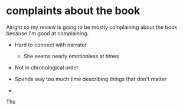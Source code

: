 # complaints about the book

Alright so my review is going to be mostly complaining about the book because
I'm good at complaining.

- Hard to connect with narrator
	- She seems nearly emotionless at times

- Not in chronological order

- Spends way too much time describing things that don't matter

- 

The
